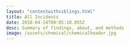 ```yaml
---
layout: "contentwithsiblings.html"
title: All Incidents
date: 2018-04-24T00:05:18.055Z
desc: Summary of findings, about, and methods
image: /assets/chemical/chemicalheader.jpg
---
```

